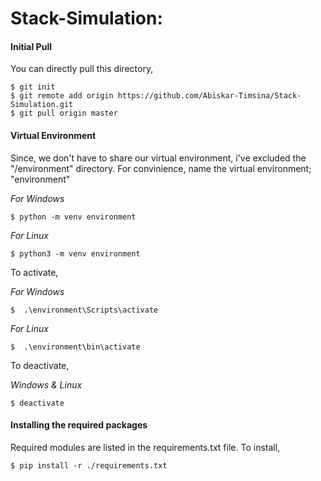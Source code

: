 # Stack-Simulation:

#### Initial Pull
You can directly pull this directory,

```console
$ git init 
$ git remote add origin https://github.com/Abiskar-Timsina/Stack-Simulation.git
$ git pull origin master
```

#### Virtual Environment
Since, we don't have to share our virtual environment, i've excluded the "/environment" directory. For convinience, name the virtual environment; "environment"

_For Windows_ 
```console
$ python -m venv environment
```
_For Linux_ 
```console
$ python3 -m venv environment
```

To activate, 

_For Windows_
```console
$  .\environment\Scripts\activate
```
_For Linux_
```console
$  .\environment\bin\activate
```

To deactivate,

_Windows & Linux_
```console
$ deactivate
```

#### Installing the required packages
Required modules are listed in the requirements.txt file. To install,
```console
$ pip install -r ./requirements.txt
```